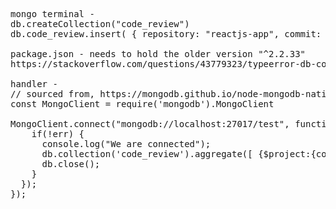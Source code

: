 <pre>
mongo terminal -
db.createCollection("code_review") 
db.code_review.insert( { repository: "reactjs-app", commit: "https://github.com/americanman/reactjs-app/commit/2cc6aadfea9a746de3629f0f5acda16e8aa1b3ba" } )

package.json - needs to hold the older version "^2.2.33"
https://stackoverflow.com/questions/43779323/typeerror-db-collection-is-not-a-function

handler -
// sourced from, https://mongodb.github.io/node-mongodb-native/driver-articles/mongoclient.html
const MongoClient = require('mongodb').MongoClient

MongoClient.connect("mongodb://localhost:27017/test", function(err, db) {
    if(!err) {
      console.log("We are connected");
      db.collection('code_review').aggregate([ {$project:{commit:1}} ], function(err, collection) {res.json(collection)}) 
      db.close();
    }
  });
});
</pre>
